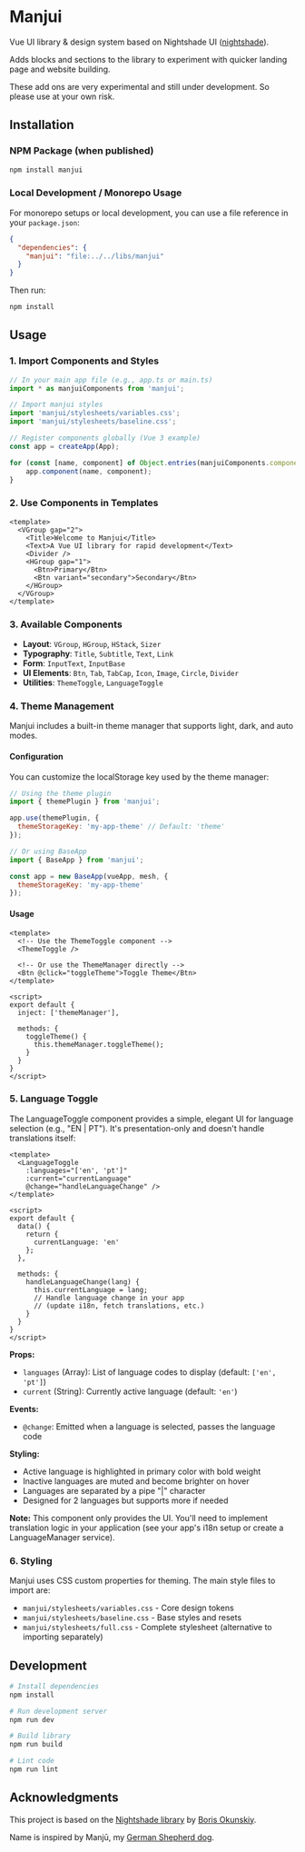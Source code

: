 # Manjui

Vue UI library & design system based on Nightshade UI ([nightshade](https://www.npmjs.com/package/nightshade)).

Adds blocks and sections to the library to experiment with quicker landing page and website building.

These add ons are very experimental and still under development. So please use at your own risk.

## Installation

### NPM Package (when published)
```bash
npm install manjui
```

### Local Development / Monorepo Usage
For monorepo setups or local development, you can use a file reference in your `package.json`:

```json
{
  "dependencies": {
    "manjui": "file:../../libs/manjui"
  }
}
```

Then run:
```bash
npm install
```

## Usage

### 1. Import Components and Styles

```javascript
// In your main app file (e.g., app.ts or main.ts)
import * as manjuiComponents from 'manjui';

// Import manjui styles
import 'manjui/stylesheets/variables.css';
import 'manjui/stylesheets/baseline.css';

// Register components globally (Vue 3 example)
const app = createApp(App);

for (const [name, component] of Object.entries(manjuiComponents.components || {})) {
    app.component(name, component);
}
```

### 2. Use Components in Templates

```vue
<template>
  <VGroup gap="2">
    <Title>Welcome to Manjui</Title>
    <Text>A Vue UI library for rapid development</Text>
    <Divider />
    <HGroup gap="1">
      <Btn>Primary</Btn>
      <Btn variant="secondary">Secondary</Btn>
    </HGroup>
  </VGroup>
</template>
```

### 3. Available Components

- **Layout**: `VGroup`, `HGroup`, `HStack`, `Sizer`
- **Typography**: `Title`, `Subtitle`, `Text`, `Link`
- **Form**: `InputText`, `InputBase`
- **UI Elements**: `Btn`, `Tab`, `TabCap`, `Icon`, `Image`, `Circle`, `Divider`
- **Utilities**: `ThemeToggle`, `LanguageToggle`

### 4. Theme Management

Manjui includes a built-in theme manager that supports light, dark, and auto modes.

#### Configuration

You can customize the localStorage key used by the theme manager:

```javascript
// Using the theme plugin
import { themePlugin } from 'manjui';

app.use(themePlugin, {
  themeStorageKey: 'my-app-theme' // Default: 'theme'
});

// Or using BaseApp
import { BaseApp } from 'manjui';

const app = new BaseApp(vueApp, mesh, {
  themeStorageKey: 'my-app-theme'
});
```

#### Usage

```vue
<template>
  <!-- Use the ThemeToggle component -->
  <ThemeToggle />

  <!-- Or use the ThemeManager directly -->
  <Btn @click="toggleTheme">Toggle Theme</Btn>
</template>

<script>
export default {
  inject: ['themeManager'],

  methods: {
    toggleTheme() {
      this.themeManager.toggleTheme();
    }
  }
}
</script>
```

### 5. Language Toggle

The LanguageToggle component provides a simple, elegant UI for language selection (e.g., "EN | PT"). It's presentation-only and doesn't handle translations itself:

```vue
<template>
  <LanguageToggle
    :languages="['en', 'pt']"
    :current="currentLanguage"
    @change="handleLanguageChange" />
</template>

<script>
export default {
  data() {
    return {
      currentLanguage: 'en'
    };
  },

  methods: {
    handleLanguageChange(lang) {
      this.currentLanguage = lang;
      // Handle language change in your app
      // (update i18n, fetch translations, etc.)
    }
  }
}
</script>
```

**Props:**
- `languages` (Array): List of language codes to display (default: `['en', 'pt']`)
- `current` (String): Currently active language (default: `'en'`)

**Events:**
- `@change`: Emitted when a language is selected, passes the language code

**Styling:**
- Active language is highlighted in primary color with bold weight
- Inactive languages are muted and become brighter on hover
- Languages are separated by a pipe "|" character
- Designed for 2 languages but supports more if needed

**Note:** This component only provides the UI. You'll need to implement translation logic in your application (see your app's i18n setup or create a LanguageManager service).

### 6. Styling

Manjui uses CSS custom properties for theming. The main style files to import are:

- `manjui/stylesheets/variables.css` - Core design tokens
- `manjui/stylesheets/baseline.css` - Base styles and resets
- `manjui/stylesheets/full.css` - Complete stylesheet (alternative to importing separately)

## Development

```bash
# Install dependencies
npm install

# Run development server
npm run dev

# Build library
npm run build

# Lint code
npm run lint
```

## Acknowledgments

This project is based on the [Nightshade library](https://github.com/inca/nightshade) by [Boris Okunskiy](https://github.com/inca).

Name is inspired by Manjū, my [German Shepherd dog](https://youtube.com/shorts/tMCEoOB6cY0?si=rrYvELgXdk4O1uuI).
